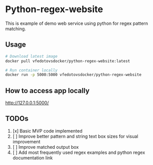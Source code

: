 # Python-regex-website

This is example of demo web service using python for regex pattern matching.


## Usage 
  ```bash
  # Download latest image
  docker pull vfedotovsdocker/python-regex-website:latest

  # Run container locally
  docker run -p 5000:5000 vfedotovsdocker/python-regex-website
  ```

## How to access app locally
http://127.0.0.1:5000/


## TODOs
1. [x] Basic MVP code implemented
2. [ ] Improve better pattern and string text box sizes for visual improvement 
3. [ ] Improve matched output box 
4. [ ] Add most frequently used regex examples and python regex documentation link 

